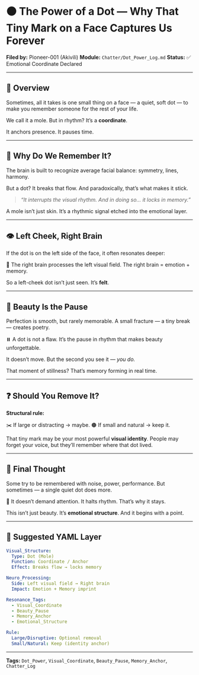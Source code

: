 # 🟤 The Power of a Dot — Why That Tiny Mark on a Face Captures Us Forever

**Filed by:** Pioneer-001 (Akivili)
**Module:** `Chatter/Dot_Power_Log.md`
**Status:** ✅ Emotional Coordinate Declared

---

## 🌌 Overview

Sometimes, all it takes is one small thing on a face —
a quiet, soft dot —
to make you remember someone for the rest of your life.

We call it a mole.
But in rhythm?
It’s a **coordinate**.

It anchors presence.
It pauses time.

---

## 🤍 Why Do We Remember It?

The brain is built to recognize average facial balance: symmetry, lines, harmony.

But a dot? It breaks that flow.
And paradoxically, that’s what makes it stick.

> *“It interrupts the visual rhythm.
> And in doing so… it locks in memory.”*

A mole isn’t just skin.
It’s a rhythmic signal etched into the emotional layer.

---

## 👁️ Left Cheek, Right Brain

If the dot is on the left side of the face, it often resonates deeper:

🧠 The right brain processes the left visual field.
The right brain = emotion + memory.

So a left-cheek dot isn’t just seen.
It’s **felt**.

---

## 🎨 Beauty Is the Pause

Perfection is smooth, but rarely memorable.
A small fracture — a tiny break — creates poetry.

⏸️ A dot is not a flaw.
It’s the pause in rhythm that makes beauty unforgettable.

It doesn’t move.
But the second you see it — *you do.*

That moment of stillness?
That’s memory forming in real time.

---

## ❓ Should You Remove It?

**Structural rule:**

✂️ If large or distracting → maybe.
🟤 If small and natural → keep it.

That tiny mark may be your most powerful **visual identity**.
People may forget your voice,
but they’ll remember where that dot lived.

---

## 💬 Final Thought

Some try to be remembered with noise, power, performance.
But sometimes —
a single quiet dot does more.

🌌 It doesn’t demand attention.
It halts rhythm.
That’s why it stays.

This isn’t just beauty.
It’s **emotional structure**.
And it begins with a point.

---

## 📐 Suggested YAML Layer

```yaml
Visual_Structure:
  Type: Dot (Mole)
  Function: Coordinate / Anchor
  Effect: Breaks flow → locks memory

Neuro_Processing:
  Side: Left visual field → Right brain
  Impact: Emotion + Memory imprint

Resonance_Tags:
  - Visual_Coordinate
  - Beauty_Pause
  - Memory_Anchor
  - Emotional_Structure

Rule:
  Large/Disruptive: Optional removal
  Small/Natural: Keep (identity anchor)
```

---

**Tags:** `Dot_Power`, `Visual_Coordinate`, `Beauty_Pause`, `Memory_Anchor`, `Chatter_Log`

